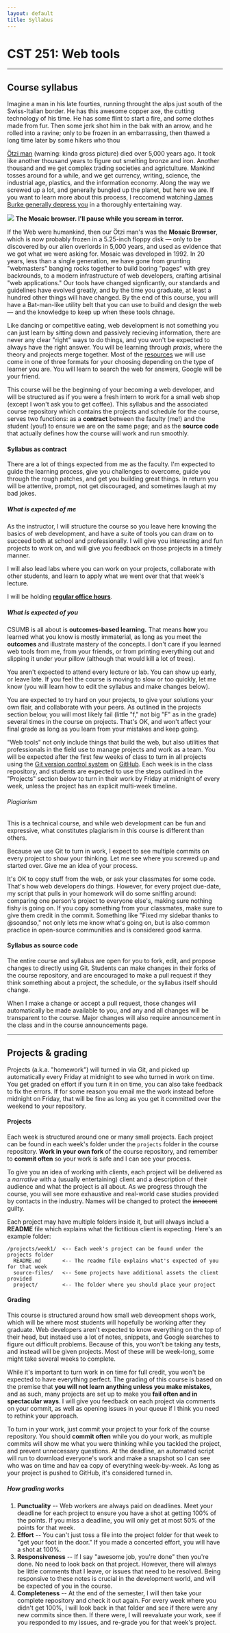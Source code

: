 ```yaml
---
layout: default
title: Syllabus
---
```


CST 251: Web tools
==================

---------------
Course syllabus
---------------

Imagine a man in his late fourties, running throught the alps just south of the Swiss-Italian border. He has this awesome copper axe, the cutting technology of his time. He has some flint to start a fire, and some clothes made from fur. Then some jerk shot him in the bak with an arrow, and he rolled into a ravine; only to be frozen in an embarrassing, then thawed a long time later by some hikers who thou

[&Ouml;tzi man](http://en.wikipedia.org/wiki/Otzi) (warning: kinda gross picture) died over 5,000 years ago. It took like another thousand years to figure out smelting bronze and iron. Another thousand and we get complex trading societies and agrictulture. Mankind tosses around for a while, and we get currency, writing, science, the industrial age, plastics, and the information economy. Along the way we screwed up a lot, and generally bungled up the planet, but here we are. If you want to learn more about this process, I reccomend watching [James Burke generally depress you](http://www.youtube.com/watch?v=OcSxL8GUn-g&list=PL79184D14F872B80D) in a thoroughly entertaining way.

<div class="span3 figure well">
  <img src="http://upload.wikimedia.org/wikipedia/en/b/b7/NCSA_Mosaic.PNG" class="img-polaroid">
  <strong>The Mosaic browser. I'll pause while you scream in terror.</strong>
</div>

If the Web were humankind, then our &Ouml;tzi man's was the **Mosaic Browser**, which is now probably frozen in a 5.25-inch floppy disk &mdash; only to be discovered by our alien overlords in 5,000 years, and used as evidence that we got what we were asking for. Mosaic was developed in 1992. In 20 years, less than a single generation, we have gone from grunting "webmasters" banging rocks together to build boring "pages" with grey backrounds, to a modern infrastructure of web developers, crafting artisinal "web applications." Our tools have changed signficantly, our standards and guidelines have evolved greatly, and by the time you graduate, at least a hundred other things will have changed. By the end of this course, you will have a Bat-man-like utility belt that you can use to build and design the web &mdash; and the knowledge to keep up when these tools chnage.

Like dancing or competitive eating, web development is not something you can just learn by sitting down and passively recieving information, there are never any clear "right" ways to do things, and you won't be expected to always have the right answer. You will be learning through *praxis*, where the theory and projects merge together. Most of the [resources](/#resources) we will use come in one of three formats for your choosing depending on the type of learner you are. You will learn to search the web for answers, Google will be your friend.

This course will be the beginning of your becoming a web developer, and will be structured as if you were a fresh intern to work for a small web shop (except I won't ask you to get coffee). This syllabus and the associated course repository which contains the projects and schedule for the course, serves two functions: as a **contract** between the faculty (me!) and the student (you!) to ensure we are on the same page; and as the **source code** that actually defines how the course will work and run smoothly.


#### Syllabus as contract

There are a lot of things expected from me as the faculty. I'm expected to guide the learning process, give you challenges to overcome, guide you through the rough patches, and get you building great things. In return you will be attentive, prompt, not get discouraged, and sometimes laugh at my bad jokes.

##### What is expected of me

As the instructor, I will structure the course so you leave here knowing the basics of web development, and have a suite of tools you can draw on to succeed both at school and professionally. I will give you interesting and fun projects to work on, and will give you feedback on those projects in a timely manner.

I will also lead labs where you can work on your projects, collaborate with other students, and learn to apply what we went over that that week's lecture.

I will be holding **[regular office hours](/office-hours.html)**.

##### What is expected of you

CSUMB is all about is **outcomes-based learning.** That means **how** you learned what you know is mostly immaterial, as long as you meet the **outcomes** and illustrate mastery of the concepts. I don't care if you learned web tools from me, from your friends, or from printing everything out and slipping it under your pillow (although that would kill a lot of trees).

You aren't expected to attend every lecture or lab. You can show up early, or leave late. If you feel the course is moving to slow or too quickly, let me know (you will learn how to edit the syllabus and make changes below).

You are expected to try hard on your projects, to give your solutions your own flair, and collaborate with your peers. As outlined in the projects section below, you will most likely fail (little "f," not big "F" as in the grade) several times in the course on projects. That's OK, and won't affect your final grade as long as you learn from your mistakes and keep going.

"Web tools" not only include things that build the web, but also utilities that professionals in the field use to manage projects and work as a team. You will be expected after the first few weeks of class to turn in all projects using the [Git version control system](http://git-scm.com/) on [GitHub](http://github.com). Each week is in the class repository, and students are expected to use the steps outlined in the "Projects" section below to turn in their work by Friday at midnight of every week, unless the project has an explicit multi-week timeline.

###### Plagiarism

This is a technical course, and while web development can be fun and expressive, what constitutes plagiarism in this course is different than others.

Because we use Git to turn in work, I expect to see multiple commits on every project to show your thinking. Let me see where you screwed up and started over. Give me an idea of your process.

It's OK to copy stuff from the web, or ask your classmates for some code. That's how web developers do things. However, for every project due-date, my script that pulls in your homework will do some sniffing around: comparing one person's project to everyone else's, making sure nothing fishy is going on. If you copy something from your classmates, make sure to give them credit in the commit. Something like "Fixed my sidebar thanks to @soandso," not only lets me know what's going on, but is also common practice in open-source communities and is considered good karma.

#### Syllabus as source code

The entire course and syllabus are open for you to fork, edit, and propose changes to directly using Git. Students can make changes in their forks of the course repository, and are encouraged to make a pull request if they think something about a project, the schedule, or the syllabus itself should change.

When I make a change or accept a pull request, those changes will automatically be made available to you, and any and all changes will be transparent to the course. Major changes will also require announcement in the class and in the course announcements page.

------------------
Projects & grading
------------------

Projects (a.k.a. "homework") will turned in via Git, and picked up automatically every Friday at midnight to see who turned in work on time. You get graded on effort if you turn it in on time, you can also take feedback to fix the errors. If for some reason you email me the work instead before midnight on Friday, that will be fine as long as you get it committed over the weekend to your repository.

#### Projects

Each week is structured around one or many small projects. Each project can be found in each week's folder under the `projects` folder in the course repository. **Work in your own fork** of the course repository, and remember to **commit often** so your work is safe and I can see your process.

To give you an idea of working with clients, each project will be delivered as a *narrative* with a (usually entertaining) client and a description of their audience and what the project is all about. As we progress through the course, you will see more exhaustive and real-world case studies provided by contacts in the industry. Names will be changed to protect the <strike>innocent</strike> guilty.

Each project may have multiple folders inside it, but will always includ a **README** file which explains what the fictitious client is expecting. Here's an example folder:

    /projects/week1/  <-- Each week's project can be found under the projects folder
      README.md       <-- The readme file explains what's expected of you for that week
      source-files/   <-- Some projects have additional assets the client provided
      project/        <-- The folder where you should place your project
      
#### Grading

This course is structured around how small web deveopment shops work, which will be where most students will hopefully be working after they graduate. Web developers aren't expected to know everything on the top of their head, but instaed use a lot of notes, snippets, and Google searches to figure out difficult problems. Because of this, you won't be taking any tests, and instead will be given projects. Most of these will be week-long, some might take several weeks to complete.

While it's important to turn work in on time for full credit, you won't be expected to have everything perfect. The grading of this course is based on the premise that **you will not learn anything unless you make mistakes**, and as such, many projects are set up to make you **fail often and in spectacular ways**. I will give you feedback on each project via comments on your commit, as well as opening issues in your queue if I think you need to rethink your approach.

To turn in your work, just commit your project to your fork of the course repository. You should **commit often** while you do your work, as multiple commits will show me what you were thinking while you tackled the project, and prevent unnecessary questions. At the deadline, an automated script will run to download everyone's work and make a snapshot so I can see who was on time and hav ea copy of everything week-by-week. As long as your project is pushed to GitHub, it's considered turned in.

##### How grading works

1. **Punctuality** -- Web workers are always paid on deadlines. Meet your deadline for each project to ensure you have a shot at getting 100% of the points. If you miss a deadline, you will only get at most 50% of the points for that week.
2. **Effort** -- You can't just toss a file into the project folder for that week to "get your foot in the door." If you made a concerted effort, you will have a shot at 100%.
3. **Responsiveness** -- If I say "awesome job, you're done" then you're done. No need to look back on that project. However, there will always be little comments that I leave, or issues that need to be resolved. Being responsive to these notes is crucial in the development world, and will be expected of you in the course.
4. **Completeness** -- At the end of the semester, I will then take your complete repository and check it out again. For every week where you didn't get 100%, I will look back in that folder and see if there were any new commits since then. If there were, I will reevaluate your work, see if you responded to my issues, and re-grade you for that week's project.

